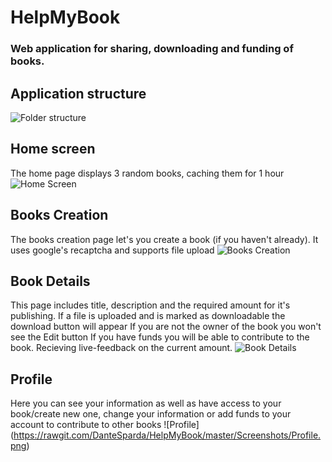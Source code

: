 # HelpMyBook
### Web application for sharing, downloading and funding of books.

## Application structure
![Folder structure](https://rawgit.com/DanteSparda/HelpMyBook/master/Screenshots/Strucutre.png)
	
## Home screen
The home page displays 3 random books, caching them for 1 hour
![Home Screen](https://rawgit.com/DanteSparda/HelpMyBook/master/Screenshots/HomeIndex.png)
## Books Creation
The books creation page let's you create a book (if you haven't already). It uses google's recaptcha
and supports file upload
![Books Creation](https://rawgit.com/DanteSparda/HelpMyBook/master/Screenshots/BookCreation.png)

## Book Details
This page includes title, description and the required amount for it's publishing.
If a file is uploaded and is marked as downloadable the download button will appear
If you are not the owner of the book you won't see the Edit button
If you have funds you will be able to contribute to the book. Recieving live-feedback
on the current amount.
![Book Details](https://rawgit.com/DanteSparda/HelpMyBook/master/Screenshots/BookDetails.png)

## Profile
Here you can see your information as well as have access to your book/create new one,
change your information or add funds to your account to contribute to other books
![Profile] (https://rawgit.com/DanteSparda/HelpMyBook/master/Screenshots/Profile.png)
